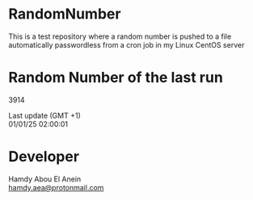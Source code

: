 # RandomNumber    
This is a test repository where a random number is pushed to a file automatically passwordless from a cron job in my Linux CentOS server    
# Random Number of the last run   
3914
      
Last update (GMT +1)    
01/01/25 02:00:01
# Developer    
Hamdy Abou El Anein   
hamdy.aea@protonmail.com
